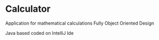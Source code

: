 # Calculator
Application for mathematical calculations
Fully Object Oriented Design

Java based coded on IntelliJ Ide
